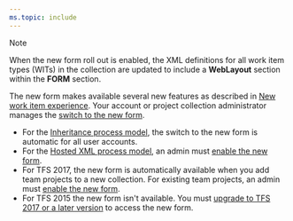 ```yaml
---
ms.topic: include
---
```



> [!NOTE]    
> When the new form roll out is enabled, the XML definitions for all work item types (WITs) in the collection are updated to include a **WebLayout** section within the **FORM** section. 
>
>The new form makes available several new features as described in [New work item experience](/vsts/work/customize/process/new-work-item-experience?toc=/vsts/work/customize/toc.json&bc=/vsts/work/customize/breadcrumb/toc.json). Your account or project collection administrator manages the [switch to the new form](/vsts/work/customize/manage-new-form-rollout?toc=/vsts/work/customize/toc.json&bc=/vsts/work/customize/breadcrumb/toc.json).<br/>
> - For the [Inheritance process model](/vsts/organizations/settings/work/manage-process?toc=/vsts/work/customize/toc.json&bc=/vsts/work/customize/breadcrumb/toc.json), the switch to the new form is automatic for all user accounts.  
> - For  the [Hosted XML process model](/vsts/work/customize/import-process/import-process?toc=/vsts/work/customize/toc.json&bc=/vsts/work/customize/breadcrumb/toc.json), an admin must [enable the new form](/vsts/work/customize/manage-new-form-rollout?toc=/vsts/work/customize/toc.json&bc=/vsts/work/customize/breadcrumb/toc.json). <br/>
> - For TFS 2017, the new form is automatically available when you add team projects to a new collection. For existing team projects, an admin must [enable the new form](/vsts/work/customize/manage-new-form-rollout?toc=/vsts/work/customize/toc.json&bc=/vsts/work/customize/breadcrumb/toc.json). <br/>
> - For TFS 2015 the new form isn't available. You must [upgrade to TFS 2017 or a later version](https://www.visualstudio.com/downloads/) to access the new form.
